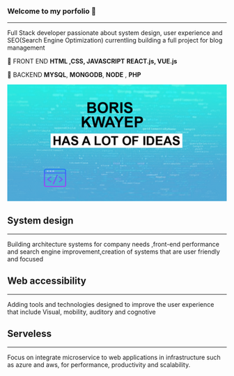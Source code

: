 ### Welcome to my porfolio 👋
-----------------------------
 Full Stack  developer passionate about system design, user experience and SEO(Search Engine Optimization)
 currentling building a full project for blog management

:rocket: FRONT END **HTML ,CSS, JAVASCRIPT** **REACT.js, VUE.js**

:notebook: BACKEND **MYSQL**,  **MONGODB**,  **NODE** , **PHP**

![](design.png)

## System design
---------------------
Building architecture systems for company needs ,front-end performance
                    and search engine improvement,creation of systems that are user friendly and focused


## Web accessibility
---------------------
Adding tools and technologies designed to improve the user experience
                    that include Visual, mobility, auditory and cognotive 


## Serveless
---------------------

Focus on  integrate microservice to  web applications in infrastructure such as azure and aws,
                    for  performance, productivity and scalability.
